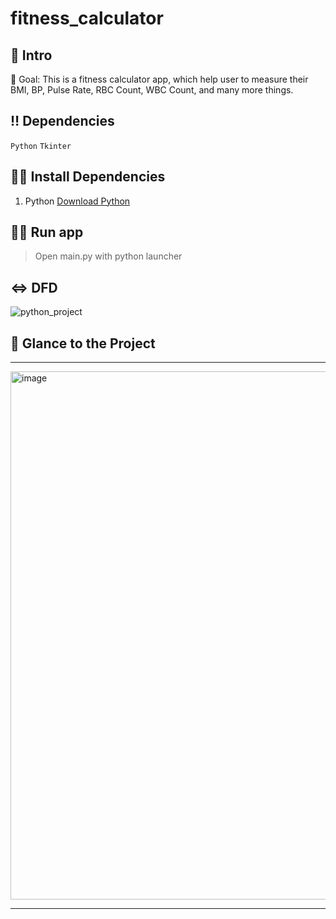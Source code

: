 # fitness_calculator

## 📃 Intro
🎯 Goal: This is a fitness calculator app, which help user to measure their BMI, BP, Pulse Rate, RBC Count, WBC Count, and many more things.


## ‼ Dependencies

`Python` `Tkinter`


## 👩‍💻 Install Dependencies

1. Python
<a href="https://www.python.org/downloads/" target="_blank">Download Python</a>


## 🏃‍♂️ Run app

> Open main.py with python launcher


## ⇔ DFD
![python_project](https://user-images.githubusercontent.com/71517975/193347985-d3c477f0-3b55-4540-ac1e-e3d4f66c3583.png)


## 👀 Glance to the Project
____
<img width="845" alt="image" src="https://user-images.githubusercontent.com/71517975/193014693-eaef5396-4abe-4ae4-812d-ef9231549366.png">

____
